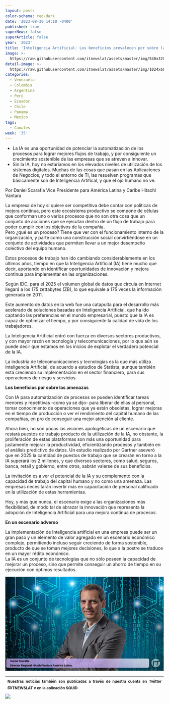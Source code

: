 ```yaml
---
layout: posts
color-schema: red-dark
date: '2023-08-30 14:10 -0400'
published: true
superNews: false
superArticle: false
year: '2023'
title: 'Inteligencia Artificial: Los beneficios prevalecen por sobre las amenazas'
image: >-
  https://raw.githubusercontent.com/itnewslat/assets/master/img/540x320/Daniel-Scarafia-p.jpg
detail-image: >-
  https://raw.githubusercontent.com/itnewslat/assets/master/img/1024x680/Daniel-Scarafia-g.jpg
categories:
  - Venezuela
  - Colombia
  - Argentina
  - Perú
  - Ecuador
  - Chile
  - Panama
  - Mexico
tags:
  - Canales
week: '35'
---
```


- La IA es una oportunidad de potenciar la automatización de los procesos para lograr mejores flujos de trabajo, y por consiguiente un crecimiento sostenible de las empresas que se atreven a innovar.  
- Sin la IA, hoy no estaríamos en los elevados niveles de utilización de los sistemas digitales. Muchas de las cosas que pasan en las Aplicaciones de Negocios, y todo el entorno de TI, las resuelven programas que básicamente son de Inteligencia Artifical, y que el ojo humano no ve. 

Por Daniel Scarafia Vice Presidente para América Latina y Caribe Hitachi Vantara

La empresa de hoy si quiere ser competitiva debe contar con políticas de mejora continua, pero este ecosistema productivo se compone de células que conforman uno o varios procesos que no son otra cosa que un conjunto de acciones que se ejecutan dentro de un flujo de trabajo para poder cumplir con los objetivos de la compañía.    
Pero ¿qué es un proceso? Tiene que ver con el funcionamiento interno de la organización, y parte como una construcción social convirtiéndose en un conjunto de actividades que permiten llevar a un mejor desempeño colectivo del equipo humano. 

Estos procesos de trabajo han ido cambiando considerablemente en los últimos años, tiempo en que la Inteligencia Artificial (IA) tiene mucho que decir, aportando en identificar oportunidades de innovación y mejora continua para implementar en las organizaciones.  

Según IDC, para el 2025 el volumen global de datos que circula en Internet llegará a los 175 zettabytes (ZB), lo que equivale a 175 veces la información generada en 2011.

Este aumento de datos en la web fue una catapulta para el desarrollo más acelerado de soluciones basadas en Inteligencia Artificial, que ha ido captando las preferencias en el mundo empresarial, puesto que la IA es capaz de optimizar el tiempo, y por consiguiente la calidad de vida de los trabajadores.

La Inteligencia Artificial entró con fuerza en diversos sectores productivos, y con mayor razón en tecnología y telecomunicaciones, por lo que aún se puede decir que estamos en los inicios de explotar el verdadero potencial de la IA.  

La industria de telecomunicaciones y tecnologías es la que más utiliza Inteligencia Artificial, de acuerdo a estudios de Statista, aunque también está creciendo su implementación en el sector financiero, para sus operaciones de riesgo y servicios.

**Los beneficios por sobre las amenazas**

Con IA para automatización de procesos se pueden identificar tareas menores y repetitivas -como ya se dijo- para liberar de ellas al personal, tomar conocimiento de operaciones que ya están obsoletas, lograr mejoras en el tiempo de producción o ver el rendimiento del capital humano de las compañías, en pro de conseguir una mejor atención al cliente. 

Ahora bien, no son pocas las visiones apologéticas de un escenario que restará puestos de trabajo producto de la utilización de la IA, no obstante, la proliferación de estas plataformas son más una oportunidad para justamente mejorar la productividad, eficientizando procesos y también en el análisis predictivo de datos.
Un estudio realizado por Gartner aseveró que en 2025 la cantidad de puestos de trabajo que se crearán en torno a la IA superará los 2 millones, y que diversos sectores, como salud, seguros, banca, retail y gobierno, entre otros, sabrán valerse de sus beneficios.

La invitación es a ver el potencial de la IA y su complemento con la capacidad de trabajo del capital humano y no como una amenaza. Las empresas necesitarán invertir más en capacitación de personal calificado en la utilización de estas herramientas. 

Hoy, y más que nunca, el escenario exige a las organizaciones más flexibilidad, de modo tal de abrazar la innovación que representa la adopción de Inteligencia Artificial para una mejora continua de procesos.

**En un escenario adverso**

La implementación de Inteligencia artificial en una empresa puede ser un gran paso y un elemento de valor agregado en un escenario económico complejo, permitiendo incluso seguir creciendo de forma sostenible, producto de que se toman mejores decisiones, lo que a la postre se traduce en un mayor rédito económico.   
La IA es un conjunto de tecnologías que no sólo poseen la capacidad de mejorar un proceso, sino que permite conseguir un ahorro de tiempo en su ejecución con óptimos resultados.

![](https://raw.githubusercontent.com/itnewslat/assets/master/img/540x320/Daniel-Scarafia-p.jpg)

<table style="height: 42px;" width="569">
<tbody>
<tr>
<td style="text-align: justify;"><sub><strong>Nuestras noticias también son publicadas a través de nuestra cuenta en Twitter <a href="https://twitter.com/itnewslat?lang=es">@ITNEWSLAT</a> y en la aplicación <a href="https://squidapp.co/en/">SQUID</a></strong></sub></td>
</tr>
</tbody>
</table>

<img src="https://tracker.metricool.com/c3po.jpg?hash=56f88a41e39ab42c063cc51676587a04"/>
